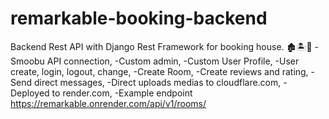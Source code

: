 # remarkable-booking-backend
Backend Rest API with Django Rest Framework for booking house. 🏚🏝📆 
-Smoobu API connection,
-Custom admin,
-Custom User Profile,
-User create, login, logout, change,
-Create Room,
-Create reviews and rating,
-Send direct messages,
-Direct uploads medias to cloudflare.com,
-Deployed to render.com,
-Example endpoint https://remarkable.onrender.com/api/v1/rooms/